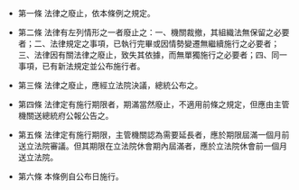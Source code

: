 * 第一條 法律之廢止，依本條例之規定。

* 第二條 法律有左列情形之一者廢止之：一、機關裁撤，其組織法無保留之必要者；二、法律規定之事項，已執行完畢或因情勢變遷無繼續施行之必要者；三、法律因有關法律之廢止，致失其依據，而無單獨施行之必要者；四、同一事項，已有新法規定並公布施行者。

* 第三條 法律之廢止，應經立法院決議，總統公布之。

* 第四條 法律定有施行期限者，期滿當然廢止，不適用前條之規定，但應由主管機關送總統府公報公告之。

* 第五條 法律定有施行期限，主管機關認為需要延長者，應於期限屆滿一個月前送立法院審議。但其期限在立法院休會期內屆滿者，應於立法院休會前一個月送立法院。

* 第六條 本條例自公布日施行。

